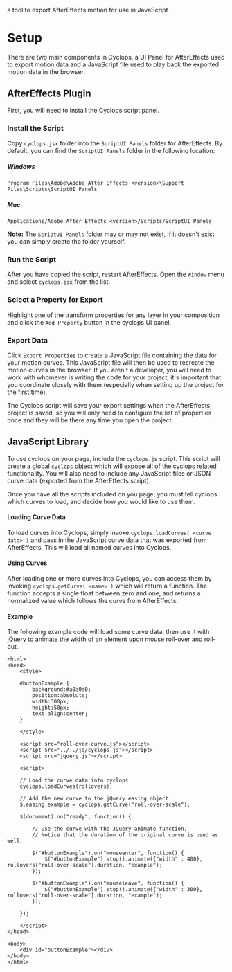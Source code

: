 a tool to export AfterEffects motion for use in JavaScript

Setup
=====

There are two main components in Cyclops, a UI Panel for AfterEffects used to export motion data and a JavaScript file used to play back the exported motion data in the browser.

## AfterEffects Plugin

First, you will need to install the Cyclops script panel.  

### Install the Script
Copy `cyclops.jsx` folder into the `ScriptUI Panels` folder for AfterEffects.  By default, you can find the `ScriptUI Panels` folder in the following location:

##### Windows
`Program Files\Adobe\Adobe After Effects <version>\Support Files\Scripts\ScriptUI Panels`

##### Mac
`Applications/Adobe After Effects <version>/Scripts/ScriptUI Panels`

**Note:** The `ScriptUI Panels` folder may or may not exist, if it doesn't exist you can simply create the folder yourself.

### Run the Script

After you have copied the script, restart AfterEffects.  Open the `Window` menu and select `cyclops.jsx` from the list.

### Select a Property for Export

Highlight one of the transform properties for any layer in your composition and click the `Add Property` button in the cyclops UI panel.

### Export Data

Click `Export Properties` to create a JavaScript file containing the data for your motion curves.  This JavaScript file will then be used to recreate the motion curves in the browser.  If you aren't a developer, you will need to work with whomever is writing the code for your project, it's important that you coordinate closely with them (especially when setting up the project for the first time).

The Cyclops script will save your export settings when the AfterEffects project is saved, so you will only need to configure the list of properties once and they will be there any time you open the project.

## JavaScript Library

To use cyclops on your page, include the `cyclops.js` script.  This script will create a global `cyclops` object which will expose all of the cyclops related functionality.  You will also need to include any JavaScript files or JSON curve data (exported from the AfterEffects script).

Once you have all the scripts included on you page, you must tell cyclops which curves to load, and decide how you would like to use them.

#### Loading Curve Data

To load curves into Cyclops, simply invoke `cyclops.loadCurves( <curve data> )` and pass in the JavaScript curve data that was exported from AfterEffects.  This will load all named curves into Cyclops.

#### Using Curves

After loading one or more curves into Cyclops, you can access them by invoking `cyclops.getCurve( <name> )` which will return a function.  The function accepts a single float between zero and one, and returns a normalized value which follows the curve from AfterEffects.

#### Example

The following example code will load some curve data, then use it with jQuery to animate the width of an element upon mouse roll-over and roll-out.

	<html>
	<head>
		<style>
		
		#buttonExample {
			background:#a0a0a0;
			position:absolute;
			width:300px;
			height:50px;
			text-align:center;
		}
	
		</style>
	
		<script src="roll-over-curve.js"></script>
		<script src="../../js/cyclops.js"></script>
		<script src="jquery.js"></script>
	
		<script>
	
		// Load the curve data into cyclops
		cyclops.loadCurves(rollovers);
	
		// Add the new curve to the jQuery easing object.
		$.easing.example = cyclops.getCurve("roll-over-scale");
	
		$(document).on("ready", function() {
	
			// Use the curve with the JQuery animate function.
			// Notice that the duration of the original curve is used as well.
			
			$("#buttonExample").on("mouseenter", function() {
				$("#buttonExample").stop().animate({"width" : 400}, rollovers["roll-over-scale"].duration, "example");
			});
	
			$("#buttonExample").on("mouseleave", function() {
				$("#buttonExample").stop().animate({"width" : 300}, rollovers["roll-over-scale"].duration, "example");
			});
	
		});
	
		</script>
	</head>
	
	<body>
		<div id="buttonExample"></div>
	</body>
	</html>